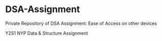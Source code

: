 # DSA-Assignment

Private Repository of DSA Assignment:
Ease of Access on other devices

Y2S1 NYP Data & Structure Assignment
